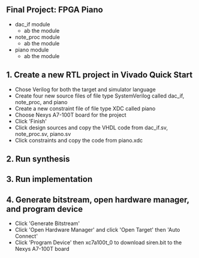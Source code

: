 ## Final Project: FPGA Piano
 - dac_if module
   - ab the module
 - note_proc module
    - ab the module
 - piano module
    - ab the module
## 1. Create a new RTL project in Vivado Quick Start
 - Chose Verilog for both the target and simulator language 
 - Create four new source files of file type SystemVerilog called dac_if, note_proc, and piano
 - Create a new constraint file of file type XDC called piano
 - Choose Nexys A7-100T board for the project
 - Click 'Finish'
 - Click design sources and copy the VHDL code from dac_if.sv, note_proc.sv, piano.sv
 - Click constraints and copy the code from piano.xdc
## 2. Run synthesis
## 3. Run implementation
## 4. Generate bitstream, open hardware manager, and program device
 - Click 'Generate Bitstream'
 - Click 'Open Hardware Manager' and click 'Open Target' then 'Auto Connect'
 - Click 'Program Device' then xc7a100t_0 to download siren.bit to the Nexys A7-100T board

